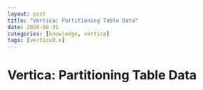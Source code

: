 ```yaml
---
layout: post
title: "Vertica: Partitioning Table Data"
date: 2020-08-31
categories: [knowledge, vertica]
tags: [vertica9.x]
---
```


# Vertica: Partitioning Table Data